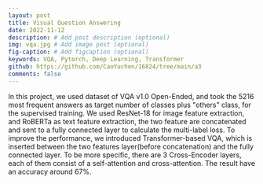 ```yaml
---
layout: post
title: Visual Question Answering
date: 2022-11-12
description: # Add post description (optional)
img: vqa.jpg # Add image post (optional)
fig-caption: # Add figcaption (optional)
keywords: VQA, Pytorch, Deep Learning, Transformer
github: https://github.com/CaoYuchen/16824/tree/main/a3
comments: false
---
```



In this project, we used dataset of VQA v1.0 Open-Ended, and took the 5216 most frequent answers as target number of classes plus "others" class, for the supervised training. We used ResNet-18 for image feature extraction, and RoBERTa as text feature extraction, the two feature are concatenated and sent to a fully connected layer to calculate the multi-label loss. To improve the performance, we introduced Transformer-based VQA, which is inserted between the two features layer(before concatenation) and the fully connected layer. To be more specific, there are 3 Cross-Encoder layers, each of them consist of a self-attention and cross-attention. The result have an accuracy around 67%.
